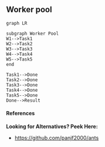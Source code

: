 ## Worker pool

```mermaid
graph LR

subgraph Worker Pool
W1-->Task1
W2-->Task2
W3-->Task3
W4-->Task4
W5-->Task5
end
 
Task1-->Done
Task2-->Done
Task3-->Done
Task4-->Done
Task5-->Done
Done-->Result
```

#### References

**Looking for Alternatives? Peek Here:**

- https://github.com/panjf2000/ants
